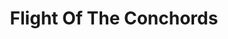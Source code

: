 ---
title: "Flight Of The Conchords"
summary: "Flight of the Conchords is a New Zealand musical comedy duo formed in Wellington in 1998. The band consists of multi-instrumentalists Bret McKenzie and Jemaine Clement. Beginning as a popular live comedy act in the early 2000s, the duo's comedy and music became the basis of the self-titled BBC radio series and, subsequently, the HBO American television series . Most recently, they released the HBO comedy special Live in London in 2018. The special was concurrently released by Sub Pop as their fifth album. The duo's live performances have gained them a worldwide cult following, and they continue to tour periodically. They were named Best Alternative Comedy Act at the 2005 US Comedy Arts Festival and Best Newcomer at the Melbourne Comedy Festival, and received a nomination for the Perrier Comedy Award at the 2003 Edinburgh Festival Fringe. They have been twice-nominated for a Grammy Award—winning Best Comedy Album in 2008—and have received seven nominations for Emmy Awards.
Previously, they referred to themselves as \"New Zealand's fourth most popular guitar-based digi-bongo acapella-rap-funk-comedy folk duo\"; as of 2014, however, they refer to themselves as \"the almost award-winning fourth-most-popular folk duo in New Zealand\"."
slug: "flight-of-the-conchords"
image: "flight-of-the-conchords.jpg"
apple_music_artist_url: "https://music.apple.com/gb/artist/flight-of-the-conchords/260747279"
wikipedia_url: "https://en.wikipedia.org/wiki/Flight_of_the_Conchords"
---